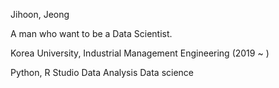 Jihoon, Jeong

A man who want to be a Data Scientist.


Korea University, Industrial Management Engineering (2019 ~ )

Python, R Studio
Data Analysis
Data science
